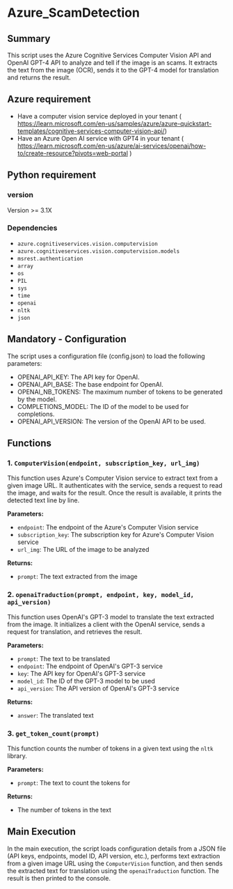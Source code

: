 # Azure_ScamDetection

## Summary

This script uses the Azure Cognitive Services Computer Vision API and OpenAI GPT-4 API to analyze and tell if the image is an scams. It extracts the text from the image (OCR), sends it to the GPT-4 model for translation and returns the result.

## Azure requirement
 - Have a computer vision service deployed in your tenant ( https://learn.microsoft.com/en-us/samples/azure/azure-quickstart-templates/cognitive-services-computer-vision-api/)
 - Have an Azure Open AI service with GPT4 in your tenant ( https://learn.microsoft.com/en-us/azure/ai-services/openai/how-to/create-resource?pivots=web-portal )
   
## Python requirement
### version
Version >= 3.1X

### Dependencies

- `azure.cognitiveservices.vision.computervision`
- `azure.cognitiveservices.vision.computervision.models`
- `msrest.authentication`
- `array`
- `os`
- `PIL`
- `sys`
- `time`
- `openai`
- `nltk`
- `json`

## Mandatory - Configuration
The script uses a configuration file (config.json) to load the following parameters:
- OPENAI_API_KEY: The API key for OpenAI.
- OPENAI_API_BASE: The base endpoint for OpenAI.
- OPENAI_NB_TOKENS: The maximum number of tokens to be generated by the model.
- COMPLETIONS_MODEL: The ID of the model to be used for completions.
- OPENAI_API_VERSION: The version of the OpenAI API to be used.

## Functions

### 1. `ComputerVision(endpoint, subscription_key, url_img)`

This function uses Azure's Computer Vision service to extract text from a given image URL. It authenticates with the service, sends a request to read the image, and waits for the result. Once the result is available, it prints the detected text line by line.

**Parameters:**

- `endpoint`: The endpoint of the Azure's Computer Vision service
- `subscription_key`: The subscription key for Azure's Computer Vision service
- `url_img`: The URL of the image to be analyzed

**Returns:**

- `prompt`: The text extracted from the image

### 2. `openaiTraduction(prompt, endpoint, key, model_id, api_version)`

This function uses OpenAI's GPT-3 model to translate the text extracted from the image. It initializes a client with the OpenAI service, sends a request for translation, and retrieves the result.

**Parameters:**

- `prompt`: The text to be translated
- `endpoint`: The endpoint of OpenAI's GPT-3 service
- `key`: The API key for OpenAI's GPT-3 service
- `model_id`: The ID of the GPT-3 model to be used
- `api_version`: The API version of OpenAI's GPT-3 service

**Returns:**

- `answer`: The translated text

### 3. `get_token_count(prompt)`

This function counts the number of tokens in a given text using the `nltk` library.

**Parameters:**

- `prompt`: The text to count the tokens for

**Returns:**

- The number of tokens in the text

## Main Execution

In the main execution, the script loads configuration details from a JSON file (API keys, endpoints, model ID, API version, etc.), performs text extraction from a given image URL using the `ComputerVision` function, and then sends the extracted text for translation using the `openaiTraduction` function. The result is then printed to the console.
